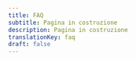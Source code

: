 ```yaml
---
title: FAQ
subtitle: Pagina in costruzione
description: Pagina in costruzione
translationKey: faq
draft: false
---
```

